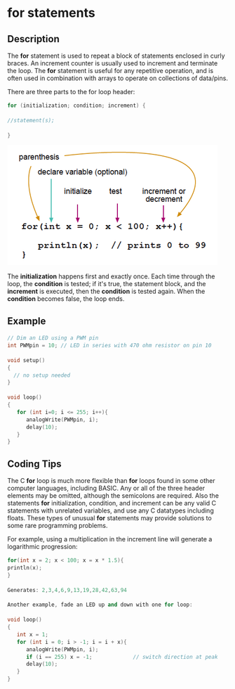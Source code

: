 # for statements

## Description

The **for** statement is used to repeat a block of statements enclosed in curly braces. An increment counter is usually used to increment and terminate the loop. The **for** statement is useful for any repetitive operation, and is often used in combination with arrays to operate on collections of data/pins.

There are three parts to the for loop header:

```C++
for (initialization; condition; increment) {

//statement(s);

}
```

![ForLoop](https://github.com/RigKruger/Arduino-Handbook/blob/master/EN/Reference/Structure/Control%20Structures/IMG/ForLoopIllustrated.png)

The **initialization** happens first and exactly once. Each time through the loop, the **condition** is tested; if it's true, the statement block, and the **increment** is executed, then the **condition** is tested again. When the **condition** becomes false, the loop ends.

## Example

```C++
// Dim an LED using a PWM pin
int PWMpin = 10; // LED in series with 470 ohm resistor on pin 10

void setup()
{
  // no setup needed
}

void loop()
{
   for (int i=0; i <= 255; i++){
      analogWrite(PWMpin, i);
      delay(10);
   } 
}
```
## Coding Tips

The C **for** loop is much more flexible than **for** loops found in some other computer languages, including BASIC. Any or all of the three header elements may be omitted, although the semicolons are required. Also the statements **for** initialization, condition, and increment can be any valid C statements with unrelated variables, and use any C datatypes including floats. These types of unusual **for** statements may provide solutions to some rare programming problems.

For example, using a multiplication in the increment line will generate a logarithmic progression:

```C++
for(int x = 2; x < 100; x = x * 1.5){
println(x);
}

Generates: 2,3,4,6,9,13,19,28,42,63,94

Another example, fade an LED up and down with one for loop:

void loop()
{
   int x = 1;
   for (int i = 0; i > -1; i = i + x){
      analogWrite(PWMpin, i);
      if (i == 255) x = -1;             // switch direction at peak
      delay(10);
   } 
}
```